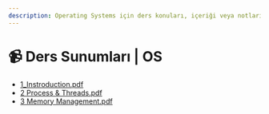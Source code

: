 ```yaml
---
description: Operating Systems için ders konuları, içeriği veya notları
---
```


# 📹 Ders Sunumları | OS

* [1\_Instroduction.pdf](1\_Instroduction.pdf)
* [2 Process & Threads.pdf](2%20Process%20&%20Threads.pdf)
* [3 Memory Management.pdf](3%20Memory%20Management.pdf)
